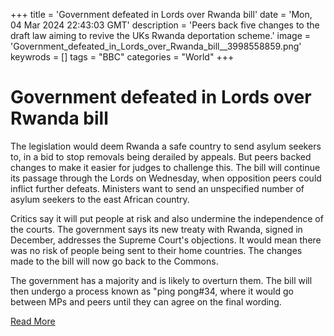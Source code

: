 +++
title = 'Government defeated in Lords over Rwanda bill'
date = 'Mon, 04 Mar 2024 22:43:03 GMT'
description = 'Peers back five changes to the draft law aiming to revive the UKs Rwanda deportation scheme.'
image = 'Government_defeated_in_Lords_over_Rwanda_bill__3998558859.png'
keywrods =  []
tags = "BBC" 
categories = "World" 
+++

# Government defeated in Lords over Rwanda bill

The legislation would deem Rwanda a safe country to send asylum seekers to, in a bid to stop removals being derailed by appeals.
But peers backed changes to make it easier for judges to challenge this.
The bill will continue its passage through the Lords on Wednesday, when opposition peers could inflict further defeats.
Ministers want to send an unspecified number of asylum seekers to the east African country.

Critics say it will put people at risk and also undermine the independence of the courts.
The government says its new treaty with Rwanda, signed in December, addresses the Supreme Court's objections.
It would mean there was no risk of people being sent to their home countries.
The changes made to the bill will now go back to the Commons.

The government has a majority and is likely to overturn them.
The bill will then undergo a process known as <bb>"ping pong<bb>#34, where it would go between MPs and peers until they can agree on the final wording.


[Read More](https://www.bbc.co.uk/news/uk-politics-68473525)

